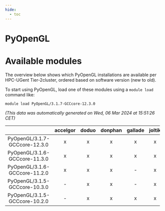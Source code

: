 ```yaml
---
hide:
  - toc
---
```


PyOpenGL
========

# Available modules


The overview below shows which PyOpenGL installations are available per HPC-UGent Tier-2cluster, ordered based on software version (new to old).

To start using PyOpenGL, load one of these modules using a `module load` command like:

```shell
module load PyOpenGL/3.1.7-GCCcore-12.3.0
```

*(This data was automatically generated on Wed, 06 Mar 2024 at 15:51:26 CET)*  

| |accelgor|doduo|donphan|gallade|joltik|skitty|
| :---: | :---: | :---: | :---: | :---: | :---: | :---: |
|PyOpenGL/3.1.7-GCCcore-12.3.0|x|x|x|x|x|x|
|PyOpenGL/3.1.6-GCCcore-11.3.0|x|x|x|x|x|x|
|PyOpenGL/3.1.6-GCCcore-11.2.0|x|x|x|-|x|x|
|PyOpenGL/3.1.5-GCCcore-10.3.0|-|x|x|-|x|x|
|PyOpenGL/3.1.5-GCCcore-10.2.0|-|x|x|x|x|x|
